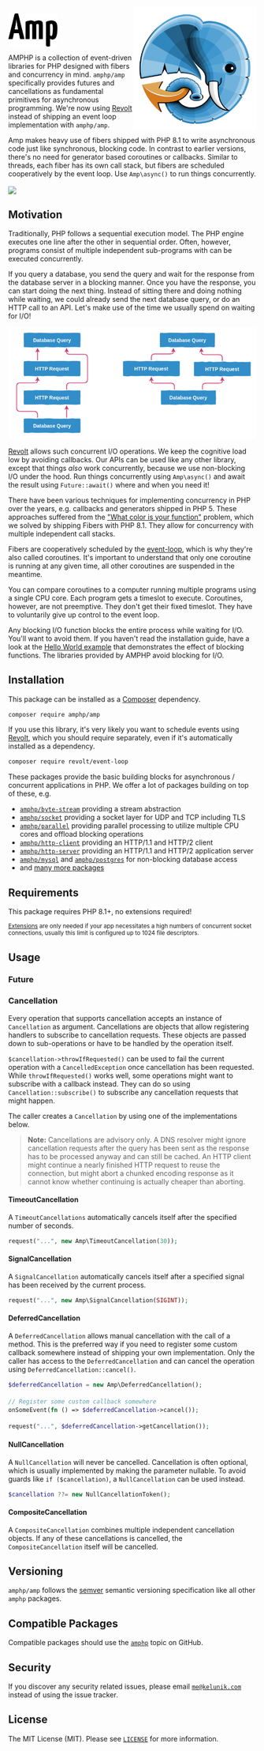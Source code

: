 <a href="https://amphp.org/">
  <img src="https://github.com/amphp/logo/blob/master/repos/amp-v3-logo-with-margin.png?raw=true" width="250" align="right" alt="Amp Logo">
</a>

<a href="https://amphp.org/"><img alt="Amp" src="https://github.com/amphp/logo/blob/master/repos/amp-text.png?raw=true" width="100" valign="middle"></a>

AMPHP is a collection of event-driven libraries for PHP designed with fibers and concurrency in mind.
`amphp/amp` specifically provides futures and cancellations as fundamental primitives for asynchronous programming.
We're now using [Revolt](https://revolt.run/) instead of shipping an event loop implementation with `amphp/amp`.

Amp makes heavy use of fibers shipped with PHP 8.1 to write asynchronous code just like synchronous, blocking code. In
contrast to earlier versions, there's no need for generator based coroutines or callbacks. Similar to threads, each
fiber has its own call stack, but fibers are scheduled cooperatively by the event loop. Use `Amp\async()` to run things
concurrently.

<a href="blob/master/LICENSE"><img src="https://img.shields.io/badge/license-MIT-blue.svg?style=flat-square" valign="middle"></a>

## Motivation

Traditionally, PHP follows a sequential execution model.
The PHP engine executes one line after the other in sequential order.
Often, however, programs consist of multiple independent sub-programs with can be executed concurrently.

If you query a database, you send the query and wait for the response from the database server in a blocking manner.
Once you have the response, you can start doing the next thing.
Instead of sitting there and doing nothing while waiting, we could already send the next database query, or do an HTTP call to an API.
Let's make use of the time we usually spend on waiting for I/O!

![](docs/images/sequential-vs-concurrent.png)

[Revolt](https://revolt.run/) allows such concurrent I/O operations. We keep the cognitive load low by avoiding callbacks.
Our APIs can be used like any other library, except that things _also_ work concurrently, because we use non-blocking I/O under the hood.
Run things concurrently using `Amp\async()` and await the result using `Future::await()` where and when you need it!

There have been various techniques for implementing concurrency in PHP over the years, e.g. callbacks and generators shipped in PHP 5.
These approaches suffered from the ["What color is your function"](https://journal.stuffwithstuff.com/2015/02/01/what-color-is-your-function/) problem, which we solved by shipping Fibers with PHP 8.1.
They allow for concurrency with multiple independent call stacks.

Fibers are cooperatively scheduled by the [event-loop](https://revolt.run), which is why they're also called coroutines.
It's important to understand that only one coroutine is running at any given time, all other coroutines are suspended in the meantime.

You can compare coroutines to a computer running multiple programs using a single CPU core.
Each program gets a timeslot to execute.
Coroutines, however, are not preemptive.
They don't get their fixed timeslot.
They have to voluntarily give up control to the event loop.

Any blocking I/O function blocks the entire process while waiting for I/O.
You'll want to avoid them.
If you haven't read the installation guide, have a look at the [Hello World example](https://v3.amphp.org/installation#hello-world) that demonstrates the effect of blocking functions.
The libraries provided by AMPHP avoid blocking for I/O.

## Installation

This package can be installed as a [Composer](https://getcomposer.org/) dependency.

```bash
composer require amphp/amp
```

If you use this library, it's very likely you want to schedule events using [Revolt](https://revolt.run),
which you should require separately, even if it's automatically installed as a dependency.

```bash
composer require revolt/event-loop
```

These packages provide the basic building blocks for asynchronous / concurrent applications in PHP. We offer a lot of packages
building on top of these, e.g.

- [`amphp/byte-stream`](https://github.com/amphp/byte-stream) providing a stream abstraction
- [`amphp/socket`](https://github.com/amphp/socket) providing a socket layer for UDP and TCP including TLS
- [`amphp/parallel`](https://github.com/amphp/parallel) providing parallel processing to utilize multiple CPU cores and
  offload blocking operations
- [`amphp/http-client`](https://github.com/amphp/http-client) providing an HTTP/1.1 and HTTP/2 client
- [`amphp/http-server`](https://github.com/amphp/http-server) providing an HTTP/1.1 and HTTP/2 application server
- [`amphp/mysql`](https://github.com/amphp/mysql) and [`amphp/postgres`](https://github.com/amphp/postgres) for
  non-blocking database access
- and [many more packages](https://github.com/amphp?type=source)

## Requirements

This package requires PHP 8.1+, no extensions required!

<small>

[Extensions](https://revolt.run/extensions) are only needed if your app necessitates a high numbers of concurrent socket
connections, usually this limit is configured up to 1024 file descriptors.

</small>

## Usage

### Future

### Cancellation

Every operation that supports cancellation accepts an instance of `Cancellation` as argument.
Cancellations are objects that allow registering handlers to subscribe to cancellation requests.
These objects are passed down to sub-operations or have to be handled by the operation itself.

`$cancellation->throwIfRequested()` can be used to fail the current operation with a `CancelledException` once cancellation has been requested.
While `throwIfRequested()` works well, some operations might want to subscribe with a callback instead. They can do so
using `Cancellation::subscribe()` to subscribe any cancellation requests that might happen.

The caller creates a `Cancellation` by using one of the implementations below.

> **Note:** Cancellations are advisory only. A DNS resolver might ignore cancellation requests after the query has been sent as the response has to be processed anyway and can still be cached. An HTTP client might continue a nearly finished HTTP request to reuse the connection, but might abort a chunked encoding response as it cannot know whether continuing is actually cheaper than aborting.

#### TimeoutCancellation

A `TimeoutCancellations` automatically cancels itself after the specified number of seconds.

```php
request("...", new Amp\TimeoutCancellation(30));
```

#### SignalCancellation

A `SignalCancellation` automatically cancels itself after a specified signal has been received by the current process.

```php
request("...", new Amp\SignalCancellation(SIGINT));
```

#### DeferredCancellation

A `DeferredCancellation` allows manual cancellation with the call of a method.
This is the preferred way if you need to register some custom callback somewhere instead of shipping your own implementation.
Only the caller has access to the `DeferredCancellation` and can cancel the operation using `DeferredCancellation::cancel()`.

```php
$deferredCancellation = new Amp\DeferredCancellation();

// Register some custom callback somewhere
onSomeEvent(fn () => $deferredCancellation->cancel());

request("...", $deferredCancellation->getCancellation());
```

#### NullCancellation

A `NullCancellation` will never be cancelled.
Cancellation is often optional, which is usually implemented by making the parameter nullable.
To avoid guards like `if ($cancellation)`, a `NullCancellation` can be used instead.

```php
$cancellation ??= new NullCancellationToken();
```

#### CompositeCancellation

A `CompositeCancellation` combines multiple independent cancellation objects. If any of these cancellations is cancelled, the `CompositeCancellation` itself will be cancelled.

## Versioning

`amphp/amp` follows the [semver](http://semver.org/) semantic versioning specification like all other `amphp` packages.

## Compatible Packages

Compatible packages should use the [`amphp`](https://github.com/search?utf8=%E2%9C%93&q=topic%3Aamphp) topic on GitHub.

## Security

If you discover any security related issues, please email [`me@kelunik.com`](mailto:me@kelunik.com) instead of using the
issue tracker.

## License

The MIT License (MIT). Please see [`LICENSE`](./LICENSE) for more information.
